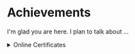 # Achievements

I'm glad you are here. I plan to talk about ...

<details>
<summary> Online Certificates </summary>

2020

<p> Kaggle feature-engineering
<a href="https://www.kaggle.com/learn/certification/lenosr/feature-engineering">Harvard Dataverse</a></p>
